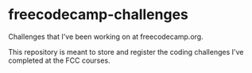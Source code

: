 # freecodecamp-challenges
Challenges that I've been working on at freecodecamp.org.

This repository is meant to store and register the coding challenges I've completed at the FCC courses.
